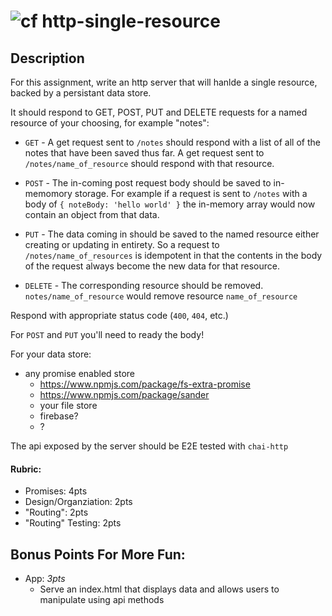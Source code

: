 ![cf](http://i.imgur.com/7v5ASc8.png) http-single-resource
====

## Description

For this assignment, write an http server that will hanlde a single resource, 
backed by a persistant data store. 

It should respond to GET, POST, PUT and DELETE requests for a named resource of your choosing, for example "notes":

* `GET` - A get request sent to `/notes` should respond with a list of all
of the notes that have been saved thus far. A get request sent to 
`/notes/name_of_resource` should respond with that resource.

* `POST` - The in-coming post request body should be saved 
to in-memomory storage. For example if a request 
is sent to `/notes` with a body of `{ noteBody: 'hello world' }` the in-memory array
would now contain an object from that data.

* `PUT` - The data coming in should be saved to the named resource either
creating or updating in entirety. So a request to `/notes/name_of_resources`
is idempotent in that the contents in the body of the request always become
the new data for that resource.

* `DELETE` - The corresponding resource should be removed. `notes/name_of_resource`
would remove resource `name_of_resource`

Respond with appropriate status code (`400`, `404`, etc.)

For `POST` and `PUT` you'll need to ready the body!

For your data store:
* any promise enabled store
  * https://www.npmjs.com/package/fs-extra-promise
  * https://www.npmjs.com/package/sander
  * your file store
  * firebase?
  * ?

The api exposed by the server should be E2E tested with `chai-http`

#### Rubric:
* Promises: 4pts
* Design/Organziation: 2pts
* "Routing": 2pts
* "Routing" Testing: 2pts

## Bonus Points For More Fun:

* App: *3pts*
	* Serve an index.html that displays data and allows users to manipulate using api methods
